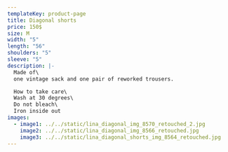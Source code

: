 ```yaml
---
templateKey: product-page
title: Diagonal shorts
price: 150$
size: M
width: "5"
length: "56"
shoulders: "5"
sleeve: "5"
description: |-
  Made of\
  one vintage sack and one pair of reworked trousers. 

  How to take care\
  Wash at 30 degrees\
  Do not bleach\
  Iron inside out
images:
  - image1: ../../static/lina_diagonal_img_8570_retouched_2.jpg
    image2: ../../static/lina_diagonal_img_8566_retouched.jpg
    image3: ../../static/lina_diagonal_shorts_img_8564_retouched.jpg
---
```

